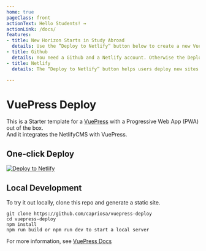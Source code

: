 ```yaml
---
home: true
pageClass: front
actionText: Hello Students! →
actionLink: /docs/
features:
- title: New Horizon Starts in Study Abroad
  details: Use the ”Deploy to Netlify“ button below to create a new VuePress installation with one simple click. Get my wonderful VuePress theme for free.
- title: Github
  details: You need a Github and a Netlify account. Otherwise the Deploy Button doesn't work.
- title: Netlify
  details: The “Deploy to Netlify” button helps users deploy new sites from templates with one single click on Netlify.

---
```




# VuePress Deploy

This is a Starter template for a [VuePress](https://vuepress.vuejs.org) with a Progressive Web App (PWA) out of the box.  
And it integrates the NetlifyCMS with VuePress.

## One-click Deploy

[![Deploy to Netlify](https://www.netlify.com/img/deploy/button.svg)](https://app.netlify.com/start/deploy?repository=https://github.com/capriosa/vuepress-deploy)

## Local Development

To try it out locally, clone this repo and generate a static site.

```bash{3}
git clone https://github.com/capriosa/vuepress-deploy
cd vuepress-deploy
npm install
npm run build or npm run dev to start a local server
```

For more information, see [VuePress Docs](https://vuepress.vuejs.org)
